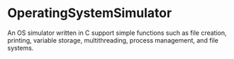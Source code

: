 ﻿# OperatingSystemSimulator
An OS simulator written in C support simple functions such as file creation, printing, variable storage, multithreading, process management, and file systems.
